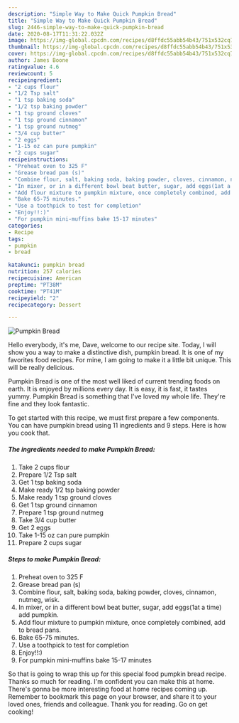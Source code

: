 ```yaml
---
description: "Simple Way to Make Quick Pumpkin Bread"
title: "Simple Way to Make Quick Pumpkin Bread"
slug: 2446-simple-way-to-make-quick-pumpkin-bread
date: 2020-08-17T11:31:22.032Z
image: https://img-global.cpcdn.com/recipes/d8ffdc55abb54b43/751x532cq70/pumpkin-bread-recipe-main-photo.jpg
thumbnail: https://img-global.cpcdn.com/recipes/d8ffdc55abb54b43/751x532cq70/pumpkin-bread-recipe-main-photo.jpg
cover: https://img-global.cpcdn.com/recipes/d8ffdc55abb54b43/751x532cq70/pumpkin-bread-recipe-main-photo.jpg
author: James Boone
ratingvalue: 4.6
reviewcount: 5
recipeingredient:
- "2 cups flour"
- "1/2 Tsp salt"
- "1 tsp baking soda"
- "1/2 tsp baking powder"
- "1 tsp ground cloves"
- "1 tsp ground cinnamon"
- "1 tsp ground nutmeg"
- "3/4 cup butter"
- "2 eggs"
- "1-15 oz can pure pumpkin"
- "2 cups sugar"
recipeinstructions:
- "Preheat oven to 325 F"
- "Grease bread pan (s)"
- "Combine flour, salt, baking soda, baking powder, cloves, cinnamon, nutmeg, wisk."
- "In mixer, or in a different bowl beat butter, sugar, add eggs(1at a time) add pumpkin."
- "Add flour mixture to pumpkin mixture, once completely combined, add to bread pans."
- "Bake 65-75 minutes."
- "Use a toothpick to test for completion"
- "Enjoy!!:)"
- "For pumpkin mini-muffins bake 15-17 minutes"
categories:
- Recipe
tags:
- pumpkin
- bread

katakunci: pumpkin bread 
nutrition: 257 calories
recipecuisine: American
preptime: "PT38M"
cooktime: "PT41M"
recipeyield: "2"
recipecategory: Dessert

---
```



![Pumpkin Bread](https://img-global.cpcdn.com/recipes/d8ffdc55abb54b43/751x532cq70/pumpkin-bread-recipe-main-photo.jpg)

Hello everybody, it's me, Dave, welcome to our recipe site. Today, I will show you a way to make a distinctive dish, pumpkin bread. It is one of my favorites food recipes. For mine, I am going to make it a little bit unique. This will be really delicious.

Pumpkin Bread is one of the most well liked of current trending foods on earth. It is enjoyed by millions every day. It is easy, it is fast, it tastes yummy. Pumpkin Bread is something that I've loved my whole life. They're fine and they look fantastic.




To get started with this recipe, we must first prepare a few components. You can have pumpkin bread using 11 ingredients and 9 steps. Here is how you cook that.

<!--inarticleads1-->

##### The ingredients needed to make Pumpkin Bread:

1. Take 2 cups flour
1. Prepare 1/2 Tsp salt
1. Get 1 tsp baking soda
1. Make ready 1/2 tsp baking powder
1. Make ready 1 tsp ground cloves
1. Get 1 tsp ground cinnamon
1. Prepare 1 tsp ground nutmeg
1. Take 3/4 cup butter
1. Get 2 eggs
1. Take 1-15 oz can pure pumpkin
1. Prepare 2 cups sugar




<!--inarticleads2-->

##### Steps to make Pumpkin Bread:

1. Preheat oven to 325 F
1. Grease bread pan (s)
1. Combine flour, salt, baking soda, baking powder, cloves, cinnamon, nutmeg, wisk.
1. In mixer, or in a different bowl beat butter, sugar, add eggs(1at a time) add pumpkin.
1. Add flour mixture to pumpkin mixture, once completely combined, add to bread pans.
1. Bake 65-75 minutes.
1. Use a toothpick to test for completion
1. Enjoy!!:)
1. For pumpkin mini-muffins bake 15-17 minutes




So that is going to wrap this up for this special food pumpkin bread recipe. Thanks so much for reading. I'm confident you can make this at home. There's gonna be more interesting food at home recipes coming up. Remember to bookmark this page on your browser, and share it to your loved ones, friends and colleague. Thank you for reading. Go on get cooking!
